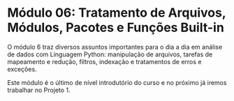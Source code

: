 # Módulo 06: Tratamento de Arquivos, Módulos, Pacotes e Funções Built-in

O módulo 6 traz diversos   assuntos importantes  para  o  dia  a  dia  em  análise  de  dados  com  Linguagem  Python:  manipulação  de arquivos,  tarefas  de  mapeamento  e  redução,  filtros,  indexação  e  tratamentos  de  erros  e exceções. 

Este módulo é o último de nível introdutório do curso e no próximo já iremos trabalhar no Projeto 1.